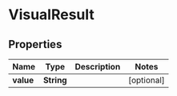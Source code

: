 

# VisualResult


## Properties

| Name | Type | Description | Notes |
|------------ | ------------- | ------------- | -------------|
|**value** | **String** |  |  [optional] |



